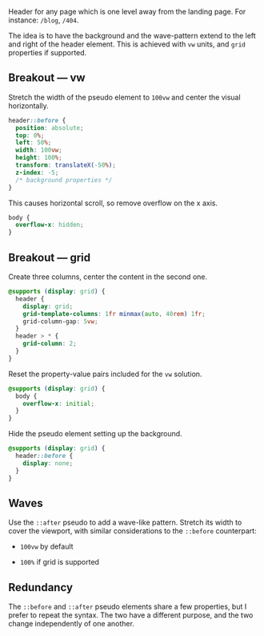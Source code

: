 Header for any page which is one level away from the landing page. For instance: `/blog`, `/404`.

The idea is to have the background and the wave-pattern extend to the left and right of the header element. This is achieved with `vw` units, and `grid` properties if supported.

## Breakout — vw

Stretch the width of the pseudo element to `100vw` and center the visual horizontally.

```css
header::before {
  position: absolute;
  top: 0%;
  left: 50%;
  width: 100vw;
  height: 100%;
  transform: translateX(-50%);
  z-index: -5;
  /* background properties */
}
```

This causes horizontal scroll, so remove overflow on the x axis.

```css
body {
  overflow-x: hidden;
}
```

## Breakout — grid

Create three columns, center the content in the second one.

```css
@supports (display: grid) {
  header {
    display: grid;
    grid-template-columns: 1fr minmax(auto, 40rem) 1fr;
    grid-column-gap: 5vw;
  }
  header > * {
    grid-column: 2;
  }
}
```

Reset the property-value pairs included for the `vw` solution.

```css
@supports (display: grid) {
  body {
    overflow-x: initial;
  }
}
```

Hide the pseudo element setting up the background.

```css
@supports (display: grid) {
  header::before {
    display: none;
  }
}
```

## Waves

Use the `::after` pseudo to add a wave-like pattern. Stretch its width to cover the viewport, with similar considerations to the `::before` counterpart:

- `100vw` by default

- `100%` if grid is supported

## Redundancy

The `::before` and `::after` pseudo elements share a few properties, but I prefer to repeat the syntax. The two have a different purpose, and the two change independently of one another.
